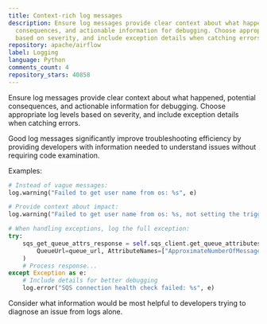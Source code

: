 ```yaml
---
title: Context-rich log messages
description: Ensure log messages provide clear context about what happened, potential
  consequences, and actionable information for debugging. Choose appropriate log levels
  based on severity, and include exception details when catching errors.
repository: apache/airflow
label: Logging
language: Python
comments_count: 4
repository_stars: 40858
---
```


Ensure log messages provide clear context about what happened, potential consequences, and actionable information for debugging. Choose appropriate log levels based on severity, and include exception details when catching errors.

Good log messages significantly improve troubleshooting efficiency by providing developers with information needed to understand issues without requiring code examination.

Examples:
```python
# Instead of vague messages:
log.warning("Failed to get user name from os: %s", e)

# Provide context about impact:
log.warning("Failed to get user name from os: %s, not setting the triggering user", e)

# When handling exceptions, log the full exception:
try:
    sqs_get_queue_attrs_response = self.sqs_client.get_queue_attributes(
        QueueUrl=queue_url, AttributeNames=["ApproximateNumberOfMessages"]
    )
    # Process response...
except Exception as e:
    # Include details for better debugging
    log.error("SQS connection health check failed: %s", e)
```

Consider what information would be most helpful to developers trying to diagnose an issue from logs alone.